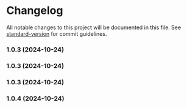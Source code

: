 # Changelog

All notable changes to this project will be documented in this file. See [standard-version](https://github.com/conventional-changelog/standard-version) for commit guidelines.

### 1.0.3 (2024-10-24)

### 1.0.3 (2024-10-24)

### 1.0.3 (2024-10-24)

### 1.0.4 (2024-10-24)
